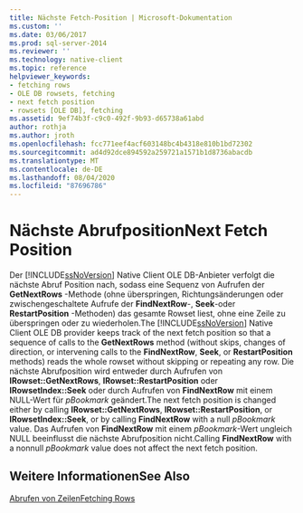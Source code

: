 ```yaml
---
title: Nächste Fetch-Position | Microsoft-Dokumentation
ms.custom: ''
ms.date: 03/06/2017
ms.prod: sql-server-2014
ms.reviewer: ''
ms.technology: native-client
ms.topic: reference
helpviewer_keywords:
- fetching rows
- OLE DB rowsets, fetching
- next fetch position
- rowsets [OLE DB], fetching
ms.assetid: 9ef74b3f-c9c0-492f-9b93-d65738a61abd
author: rothja
ms.author: jroth
ms.openlocfilehash: fcc771eef4acf603148bc4b4318e810b1bd72302
ms.sourcegitcommit: ad4d92dce894592a259721a1571b1d8736abacdb
ms.translationtype: MT
ms.contentlocale: de-DE
ms.lasthandoff: 08/04/2020
ms.locfileid: "87696786"
---
```

# <a name="next-fetch-position"></a><span data-ttu-id="c814e-102">Nächste Abrufposition</span><span class="sxs-lookup"><span data-stu-id="c814e-102">Next Fetch Position</span></span>
  <span data-ttu-id="c814e-103">Der [!INCLUDE[ssNoVersion](../../includes/ssnoversion-md.md)] Native Client OLE DB-Anbieter verfolgt die nächste Abruf Position nach, sodass eine Sequenz von Aufrufen der **GetNextRows** -Methode (ohne überspringen, Richtungsänderungen oder zwischengeschaltete Aufrufe der **FindNextRow**-, **Seek**-oder **RestartPosition** -Methoden) das gesamte Rowset liest, ohne eine Zeile zu überspringen oder zu wiederholen.</span><span class="sxs-lookup"><span data-stu-id="c814e-103">The [!INCLUDE[ssNoVersion](../../includes/ssnoversion-md.md)] Native Client OLE DB provider keeps track of the next fetch position so that a sequence of calls to the **GetNextRows** method (without skips, changes of direction, or intervening calls to the **FindNextRow**, **Seek**, or **RestartPosition** methods) reads the whole rowset without skipping or repeating any row.</span></span> <span data-ttu-id="c814e-104">Die nächste Abrufposition wird entweder durch Aufrufen von **IRowset::GetNextRows**, **IRowset::RestartPosition** oder **IRowsetIndex::Seek** oder durch Aufrufen von **FindNextRow** mit einem NULL-Wert für *pBookmark* geändert.</span><span class="sxs-lookup"><span data-stu-id="c814e-104">The next fetch position is changed either by calling **IRowset::GetNextRows**, **IRowset::RestartPosition**, or **IRowsetIndex::Seek**, or by calling **FindNextRow** with a null *pBookmark* value.</span></span> <span data-ttu-id="c814e-105">Das Aufrufen von **FindNextRow** mit einem *pBookmark*-Wert ungleich NULL beeinflusst die nächste Abrufposition nicht.</span><span class="sxs-lookup"><span data-stu-id="c814e-105">Calling **FindNextRow** with a nonnull *pBookmark* value does not affect the next fetch position.</span></span>  
  
## <a name="see-also"></a><span data-ttu-id="c814e-106">Weitere Informationen</span><span class="sxs-lookup"><span data-stu-id="c814e-106">See Also</span></span>  
 [<span data-ttu-id="c814e-107">Abrufen von Zeilen</span><span class="sxs-lookup"><span data-stu-id="c814e-107">Fetching Rows</span></span>](fetching-rows.md)  
  
  
